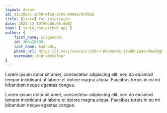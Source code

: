 ```yaml
---
layout: dream
id: d1c395a1-1d39-4f24-8785-9498e797dbab
title: [teste] Foi inspiração
date: 2023-12-19T00:00:00.000Z
tags: [ teste,com,github api ]
author: {
    first_name: Gilgamesh,
    id: 300420393,
    last_name: Andrade,
    photo_url: https://t.me/i/userpic/320/v-Dk5mavRm_ziwhEn2p4ivbhw8dgHZhZoiCQcIIZnEU.jpg,
    username: AndradeGilmar
}
---
```


Lorem ipsum dolor sit amet, consectetur adipiscing elit, sed do eiusmod tempor incididunt ut labore et dolore magna aliqua. Faucibus turpis in eu mi bibendum neque egestas congue.

Lorem ipsum dolor sit amet, consectetur adipiscing elit, sed do eiusmod tempor incididunt ut labore et dolore magna aliqua. Faucibus turpis in eu mi bibendum neque egestas congue.